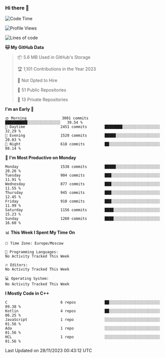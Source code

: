 ### Hi there 👋

<!--
**SemenMartynov/SemenMartynov** is a ✨ _special_ ✨ repository because its `README.md` (this file) appears on your GitHub profile.

Here are some ideas to get you started:

- 🔭 I’m currently working on ...
- 🌱 I’m currently learning ...
- 👯 I’m looking to collaborate on ...
- 🤔 I’m looking for help with ...
- 💬 Ask me about ...
- 📫 How to reach me: ...
- 😄 Pronouns: ...
- ⚡ Fun fact: ...
-->

<!--START_SECTION:waka-->
![Code Time](http://img.shields.io/badge/Code%20Time-0%20secs-blue)

![Profile Views](http://img.shields.io/badge/Profile%20Views-0-blue)

![Lines of code](https://img.shields.io/badge/From%20Hello%20World%20I%27ve%20Written-6.8%20million%20lines%20of%20code-blue)

**🐱 My GitHub Data** 

> 📦 5.6 MB Used in GitHub's Storage 
 > 
> 🏆 1,101 Contributions in the Year 2023
 > 
> 🚫 Not Opted to Hire
 > 
> 📜 51 Public Repositories 
 > 
> 🔑 13 Private Repositories 
 > 
**I'm an Early 🐤** 

```text
🌞 Morning                3001 commits        ██████████░░░░░░░░░░░░░░░   39.54 % 
🌆 Daytime                2451 commits        ████████░░░░░░░░░░░░░░░░░   32.29 % 
🌃 Evening                1520 commits        █████░░░░░░░░░░░░░░░░░░░░   20.03 % 
🌙 Night                  618 commits         ██░░░░░░░░░░░░░░░░░░░░░░░   08.14 % 
```
📅 **I'm Most Productive on Monday** 

```text
Monday                   1538 commits        █████░░░░░░░░░░░░░░░░░░░░   20.26 % 
Tuesday                  904 commits         ███░░░░░░░░░░░░░░░░░░░░░░   11.91 % 
Wednesday                877 commits         ███░░░░░░░░░░░░░░░░░░░░░░   11.55 % 
Thursday                 945 commits         ███░░░░░░░░░░░░░░░░░░░░░░   12.45 % 
Friday                   910 commits         ███░░░░░░░░░░░░░░░░░░░░░░   11.99 % 
Saturday                 1156 commits        ████░░░░░░░░░░░░░░░░░░░░░   15.23 % 
Sunday                   1260 commits        ████░░░░░░░░░░░░░░░░░░░░░   16.60 % 
```


📊 **This Week I Spent My Time On** 

```text
🕑︎ Time Zone: Europe/Moscow

💬 Programming Languages: 
No Activity Tracked This Week

🔥 Editors: 
No Activity Tracked This Week

💻 Operating System: 
No Activity Tracked This Week
```

**I Mostly Code in C++** 

```text
C                        6 repos             ██░░░░░░░░░░░░░░░░░░░░░░░   09.38 % 
Kotlin                   4 repos             ██░░░░░░░░░░░░░░░░░░░░░░░   06.25 % 
JavaScript               1 repo              ░░░░░░░░░░░░░░░░░░░░░░░░░   01.56 % 
Ada                      1 repo              ░░░░░░░░░░░░░░░░░░░░░░░░░   01.56 % 
HCL                      1 repo              ░░░░░░░░░░░░░░░░░░░░░░░░░   01.56 % 
```




 Last Updated on 28/11/2023 00:43:12 UTC
<!--END_SECTION:waka-->